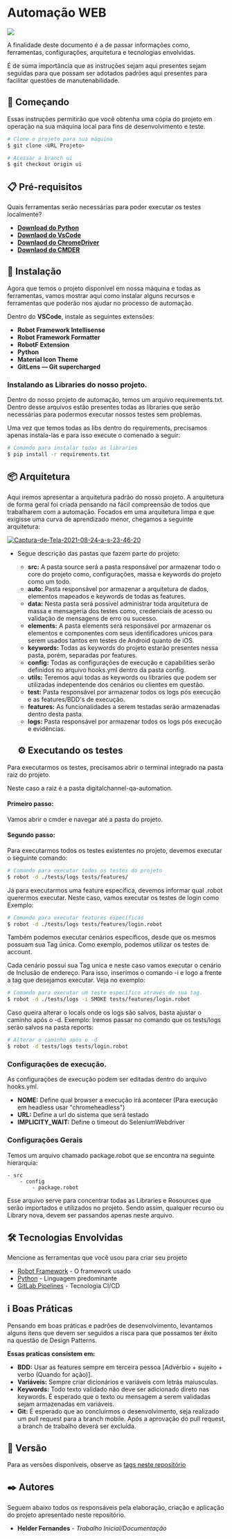 # Automação WEB

<img src="https://img.shields.io/badge/GitLab-330F63?style=for-the-badge&logo=gitlab&logoColor=white" />

A finalidade deste documento é a de passar informações como, ferramentas, configurações, arquitetura e tecnologias envolvidas.

É de suma importância que as instruções sejam aqui presentes sejam seguidas para que possam ser adotados padrões aqui presentes para facilitar questões de manutenabilidade.

## 🚀 Começando

Essas instruções permitirão que você obtenha uma cópia do projeto em operação na sua máquina local para fins de desenvolvimento e teste.


```bash
# Clone o projeto para sua máquina
$ git clone <URL Projeto>

# Acessar a branch ui
$ git checkout origin ui
```

## 📋 Pré-requisitos

Quais ferramentas serão necessárias para poder executar os testes localmente?

-   **[Download do Python](https://www.python.org/downloads/)**
-   **[Downlaod do VsCode](https://code.visualstudio.com/download)**
-   **[Downlaod do ChromeDriver](https://chromedriver.chromium.org/downloads)**
-   **[Downlaod do CMDER](https://cmder.net/)**



## 🔧 Instalação

Agora que temos o projeto disponível em nossa máquina e todas as ferramentas, vamos mostrar aqui como instalar alguns recursos e ferramentas que poderão nos ajudar no processo de automação.

Dentro do **VSCode**, instale as seguintes extensões:

- **Robot Framework Intellisense**
- **Robot Framework Formatter**
- **RobotF Extension**
- **Python**
- **Material Icon Theme**
- **GitLens — Git supercharged**  


### Instalando as Libraries do nosso projeto.

Dentro do nosso projeto de automação, temos um arquivo requirements.txt. Dentro desse arquivos estão presentes todas as libraries que serão necessárias para podermos executar nossos testes sem problemas. 

Uma vez que temos todas as libs dentro do requirements, precisamos apenas instala-las e para isso execute o comenado a seguir:


```bash
# Comando para instalar todas as libraries
$ pip install -r requirements.txt
```

## 📦 Arquitetura

Aqui iremos apresentar a arquitetura padrão do nosso projeto. A arquitetura de forma geral foi criada pensando na fácil compreensão de todos que trabalharem com a automação. Focados em uma arquitetura limpa e que exigisse uma curva de aprendizado menor, chegamos a seguinte arquitetura:

<a href="https://imgbb.com/"><img src="https://i.ibb.co/KbWm9pJ/Captura-de-Tela-2021-08-24-a-s-23-46-20.png" alt="Captura-de-Tela-2021-08-24-a-s-23-46-20" border="0"></a>

* Segue descrição das pastas que fazem parte do projeto:

   - **src:** A pasta source será a pasta responsável por armazenar todo o core do projeto como, configurações, massa e keywords do projeto como um todo.
	- **auto:** Pasta responsável por armazenar a arquitetura de dados, elementos mapeados e keywords de todas as features.
	- **data:** Nesta pasta será possível administrar toda arquitetura de massa e mensageria dos testes como, credenciais de acesso ou validação de mensagens de erro ou sucesso.
	- **elements:** A pasta elements será responsável por armazenar os elementos e componentes com seus identificadores unicos para serem usados tantos em testes de Android quanto de iOS.
	- **keywords:** Todas as keywords do projeto estarão presentes nessa pasta, porém, separadas por features.
	- **config:** Todas as configurações de execução e capabilities serão definidos no arquivo hooks.yml dentro da pasta config.
	- **utils:** Teremos aqui todas as keywords ou libraries que podem ser utilizadas indepentende dos cenários ou clientes em questão.
	- **test:** Pasta responsável por armazenar todos os logs pós execução e as features/BDD's de execução.
	- **features:** As funcionalidades a serem testadas serão armazenadas dentro desta pasta.
	- **logs:** Pasta responsável por armazenar todos os logs pós execução e evidências.


    ## ⚙️ Executando os testes

Para executarmos os testes, precisamos abrir o terminal integrado na pasta raiz do projeto.

Neste caso a raiz é a pasta digitalchannel-qa-automation.


#### Primeiro passo:

Vamos abrir o cmder e navegar até a pasta do projeto.

#### Segundo passo:

Para executarmos todos os testes existentes no projeto, devemos executar o seguinte comando:

```bash
# Comando para executar todos os testes do projeto
$ robot -d ./tests/logs tests/features/
```

Já para executarmos uma feature específica, devemos informar qual .robot querermos executar.
Neste caso, vamos executar os testes de login como Exemplo:

```bash
# Comando para executar features específicas
$ robot -d ./tests/logs tests/features/login.robot
```

Também podemos executar cenários específicos, desde que os mesmos possuam sua Tag única. 
Como exemplo, podemos utilizar os testes de account. 

Cada cenário possui sua Tag unica e neste caso vamos executar o cenário de Inclusão de endereço.
Para isso, inserímos o comando -i e logo a frente a tag que desejamos executar. Veja no exemplo:

```bash
# Comando para executar um teste específico através de sua tag.
$ robot -d ./tests/logs -i SMOKE tests/features/login.robot
```

Caso queira alterar o locals onde os logs são salvos, basta ajustar o caminho após o -d.
Exemplo: Iremos passar no comando que os tests/logs serão salvos na pasta reports:

```bash
# Alterar o caminho após o -d
$ robot -d tests/logs tests/login.robot
```

### Configurações de execução.
As configurações de execução podem ser editadas dentro do arquivo hooks.yml.

- **NOME:** Define qual browser a execução irá acontecer (Para execução em headless usar "chromeheadless")
- **URL:** Define a url do sistema que será testado
- **IMPLICITY_WAIT:** Define o timeout do SeleniumWebdriver


### Configurações Gerais 
Temos um arquivo chamado package.robot que se encontra na seguinte hierarquia:

	- src
		- config
			- package.robot

Esse arquivo serve para concentrar todas as Libraries e Rosources que serão importados e utilizados no projeto.
Sendo assim, qualquer recurso ou Library nova, devem ser passandos apenas neste arquivo.

## 🛠️ Tecnologias Envolvidas
Mencione as ferramentas que você usou para criar seu projeto

* [Robot Framework](https://robotframework.org/) - O framework usado
* [Python](https://www.python.org/) - Linguagem predominante
* [GitLab Pipelines](https://docs.gitlab.com/ee/ci/pipelines/) - Tecnologia CI/CD

## ℹ️ Boas Práticas

Pensando em boas práticas e padrões de desenvolvimento, levantamos alguns itens que devem ser seguidos a risca para que possamos ter êxito na questão de Design Patterns.

**Essas praticas consistem em:**

- **BDD:** Usar as features sempre em terceira pessoa [Advérbio + sujeito + verbo (Quando for ação)].
- **Variáveis:** Sempre criar dicionários e variáveis com letrás maiusculas.
- **Keywords:** Todo texto validado não deve ser adicionado direto nas keywords. É esperado que o texto ou mensagem a serem validadas sejam armazenadas em variáveis.
- **Git:** É esperado que ao concluirmos o desenvolvimento, seja realizado um pull request para a branch mobile. Após a aprovação do pull request, a branch de trabalho deverá ser excluída.

## 📌 Versão

Para as versões disponíveis, observe as [tags neste repositório](https://github.com/suas/tags/do/projeto)


## ✒️ Autores

Seguem abaixo todos os responsáveis pela elaboração, criação e aplicação do projeto apresentado neste repositório.

* **Helder Fernandes** - *Trabalho Inicial/Documentação*








